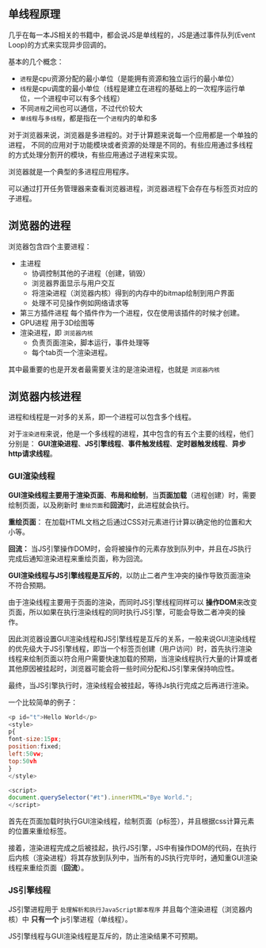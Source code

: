 ## 单线程原理

几乎在每一本JS相关的书籍中，都会说JS是单线程的，JS是通过事件队列(Event Loop)的方式来实现异步回调的。 

基本的几个概念：
- `进程`是cpu资源分配的最小单位（是能拥有资源和独立运行的最小单位）
- `线程`是cpu调度的最小单位（线程是建立在进程的基础上的一次程序运行单位，一个进程中可以有多个线程）
- 不同`进程`之间也可以通信，不过代价较大
- `单线程`与`多线程`，都是指在一个`进程`内的单和多

对于浏览器来说，浏览器是多进程的。对于计算题来说每一个应用都是一个单独的进程，
不同的应用对于功能模块或者资源的处理是不同的。有些应用通过多线程的方式处理分割开的模块，有些应用通过子进程来实现。

浏览器就是一个典型的多进程应用程序。

可以通过打开任务管理器来查看浏览器进程，浏览器进程下会存在与标签页对应的子进程。

## 浏览器的进程
浏览器包含四个主要进程：

- 主进程
	- 协调控制其他的子进程（创建，销毁）
	- 浏览器界面显示与用户交互
	- 将渲染进程（浏览器内核）得到的内存中的bitmap绘制到用户界面
	- 处理不可见操作例如网络请求等
- 第三方插件进程
	 每个插件作为一个进程，仅在使用该插件的时候才创建。
- GPU进程
	 用于3D绘图等
- 渲染进程，即 `浏览器内核`
	- 负责页面渲染，脚本运行，事件处理等
	- 每个tab页一个渲染进程。

其中最重要的也是开发者最需要关注的是渲染进程，也就是 `浏览器内核`


## 浏览器内核进程

进程和线程是一对多的关系，即一个进程可以包含多个线程。

对于`渲染进程`来说，他是一个多线程的进程，其中包含的有五个主要的线程，他们分别是：
**GUI渲染进程**、**JS引擎线程**、**事件触发线程**、**定时器触发线程**、**异步http请求线程**。

### GUI渲染线程

**GUI渲染线程主要用于渲染页面**、**布局和绘制**，当**页面加载**（进程创建）时，需要绘制页面，以及刷新时 `重绘页面`和**回流**时，此进程就会执行。

**重绘页面**：
	在加载HTML文档之后通过CSS对元素进行计算以确定他的位置和大小等。

**回流：**
	当JS引擎操作DOM时，会将被操作的元素存放到队列中，并且在JS执行完成后通知渲染进程来重绘页面，称为回流。

**GUI渲染线程与JS引擎线程是互斥的**，以防止二者产生冲突的操作导致页面渲染不符合预期。

由于渲染线程主要用于页面的渲染，而同时JS引擎线程同样可以 **操作DOM**来改变页面，所以如果在执行渲染线程的同时执行JS引擎，可能会导致二者冲突的操作。

因此浏览器设置GUI渲染线程和JS引擎线程是互斥的关系，一般来说GUI渲染线程的优先级大于JS引擎线程，即当一个标签页创建（用户访问）时，首先执行渲染线程来绘制页面以符合用户需要快速加载的预期，当渲染线程执行大量的计算或者其他原因被挂起时，浏览器可能会将一些时间分配和JS引擎来保持响应性。

最终，当JS引擎执行时，渲染线程会被挂起，等待Js执行完成之后再进行渲染。

一个比较简单的例子：
```JavaScript
<p id="t">Hello World</p>
<style>
p{
font-size:15px;
position:fixed;
left:50vw;
top:50vh
}
</style>

<script>
document.querySelector("#t").innerHTML="Bye World.";
</script>
```


首先在页面加载时执行GUI渲染线程，绘制页面（p标签），并且根据css计算元素的位置来重绘标签。

接着，渲染进程完成之后被挂起，执行JS引擎，JS中有操作DOM的代码，在执行后内核（渲染进程）将其存放到队列中，当所有的JS执行完毕时，通知重GUI渲染线程来重绘页面（**回流**）。


### JS引擎线程

JS引擎进程用于 `处理解析和执行JavaScript脚本程序` 并且每个渲染进程（浏览器内核）中 **只有一个** js引擎进程（单线程）。 

JS引擎线程与GUI渲染线程是互斥的，防止渲染结果不可预期。

